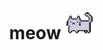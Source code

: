 <p align="center">
  <span style="font-size: 2em; font-weight: bold;">meow</span>
  <img src="https://github.com/Sarayu-T/Sarayu-T/blob/main/cat-unscreen.gif" width="50" />
</p>

